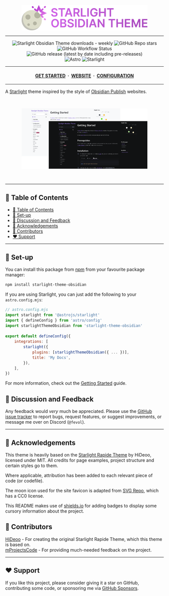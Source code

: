 <p align="center">
	<img src="https://raw.githubusercontent.com/Fevol/starlight-theme-obsidian/refs/heads/main/assets/icon.png" width="400">
</p>

---

<div align="center">
<a href="https://github.com/Fevol/starlight-theme-obsidian/" style="text-decoration: none">
<img alt="Starlight Obsidian Theme downloads - weekly" src="https://img.shields.io/npm/dw/starlight-theme-obsidian?label=Downloads:&logo=npm&color=CB3837&logoColor=CB3837">
</a>
<a href="https://github.com/Fevol/starlight-theme-obsidian/stargazers" style="text-decoration: none">
<img alt="GitHub Repo stars" src="https://img.shields.io/github/stars/fevol/starlight-theme-obsidian?color=yellow&label=Stargazers%3A&logo=OpenTelemetry&logoColor=yellow">
</a>
<a href="https://github.com/Fevol/starlight-theme-obsidian/actions/workflows/release.yml" style="text-decoration: none">
<img alt="GitHub Workflow Status" src="https://img.shields.io/github/actions/workflow/status/fevol/starlight-theme-obsidian/.github/workflows/publish.yml?label=Build%20status%3A&logo=buddy&logoColor=5cff1e">
</a>
<a href="https://github.com/Fevol/starlight-theme-obsidian/releases/latest" style="text-decoration: none">
<img alt="GitHub release (latest by date including pre-releases)" src="https://img.shields.io/github/v/release/fevol/starlight-theme-obsidian?color=%234e96af&display_name=tag&include_prereleases&label=Latest%20release%3A&logo=Dropbox&logoColor=%236abdd9">
</a>
<br>
<a href="https://astro.build/" style="text-decoration: none">
<img alt="Astro" src="https://img.shields.io/badge/-Astro-BC52EE?logo=Astro&logoColor=white&style=flat&">
</a>
<a href="https://starlight.astro.build/" style="text-decoration: none">
<img alt="Starlight" src="https://img.shields.io/badge/-Starlight-E1A037?logo=Starship&logoColor=white&style=flat&">
</a>
</div>

---

<div align="center">
<h4>
 <a href="https://fevol.github.io/starlight-theme-obsidian/getting-started/">GET STARTED</a>
 <span>&nbsp;·&nbsp;</span>
 <a href="https://fevol.github.io/starlight-theme-obsidian/">WEBSITE</a>
 <span>&nbsp;·&nbsp;</span>
 <a href="https://fevol.github.io/starlight-theme-obsidian/configuration/">CONFIGURATION</a>
</h4>
</div>

---

A [Starlight](https://starlight.astro.build/) theme inspired by the style of [Obsidian Publish](https://obsidian.md/publish) websites.

<br>
<p align="center">
	<img src="https://raw.githubusercontent.com/Fevol/starlight-theme-obsidian/refs/heads/main/assets/website-showcase.png" width="400">
</p>
<br>

---

<a name="table-of-contents"></a>

## 📑 Table of Contents

- [📑 Table of Contents](#table-of-contents)
- [🧰 Set-up](#setup)
- [💬 Discussion and Feedback](#discussion-and-feedback)
- [💎 Acknowledgements](#acknowledgements)
- [🤝 Contributors](#contributors)
- [❤️ Support](#support)

---

## 🧰 Set-up

You can install this package from [npm](https://www.npmjs.com/package/starlight-theme-obsidian) from your favourite package manager:

```bash
npm install starlight-theme-obsidian
```

If you are using Starlight, you can just add the following to your `astro.config.mjs`:

```js
// astro.config.mjs
import starlight from '@astrojs/starlight'
import { defineConfig } from 'astro/config'
import starlightThemeObsidian from 'starlight-theme-obsidian'

export default defineConfig({
    integrations: [
        starlight({ 
            plugins: [starlightThemeObsidian({ ... })],
            title: 'My Docs',
        }),
    ],
})
```

For more information, check out the [Getting Started](https://fevol.github.io/starlight-theme-obsidian/getting-started/) guide.

<a name="discussion-and-feedback"></a>

## 💬 Discussion and Feedback

Any feedback would _very_ much be appreciated. Please use the [GitHub issue tracker](https://github.com/Fevol/starlight-theme-obsidian/issues/new) to report bugs, request features,
or suggest improvements, or message me over on Discord (`@fevol`).

---

<a name="acknowledgements"></a>

## 💎 Acknowledgements

This theme is heavily based on the [Starlight Rapide Theme](https://github.com/HiDeoo/starlight-theme-rapide) by HiDeoo, licensed under MIT.
All credits for page examples, project structure and certain styles go to them.

Where applicable, attribution has been added to each relevant piece of code (or codefile).

The moon icon used for the site favicon is adapted from [SVG Repo](https://www.svgrepo.com/svg/120949/moon), which has a CC0 license.

This README makes use of [shields.io](https://shields.io) for adding badges to display some cursory information about the project.


<a name="contributors"></a>

## 🤝 Contributors

[HiDeoo](https://github.com/HiDeoo/) - For creating the original Starlight Rapide Theme, which this theme is based on. <br>
[mProjectsCode](https://github.com/mProjectsCode) - For providing much-needed feedback on the project.

---

<a name="support"></a>

## ❤️ Support

If you like this project, please consider giving it a star on GitHub,
contributing some code, or sponsoring me via [GitHub Sponsors](https://github.com/sponsors/Fevol).
